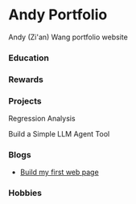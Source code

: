 # Andy Portfolio
Andy (Zi'an) Wang portfolio website

### Education

### Rewards

### Projects
Regression Analysis

Build a Simple LLM Agent Tool

### Blogs
- [Build my first web page](blogs/Build_my_first_web_page.html)

### Hobbies
